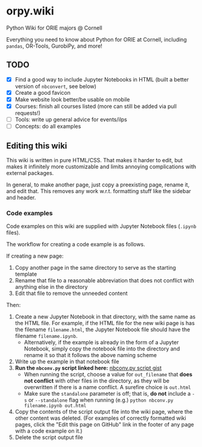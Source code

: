 # orpy.wiki
Python Wiki for ORIE majors @ Cornell

Everything you need to know about Python for ORIE at Cornell, including `pandas`, OR-Tools, GurobiPy, and more!

## TODO

 - [x] Find a good way to include Jupyter Notebooks in HTML (built a better version of `nbconvert`, see below)
 - [x] Create a good favicon 
 - [x] Make website look better/be usable on mobile
 - [x] Courses: finish all courses listed (more can still be added via pull requests!)
 - [ ] Tools: write up general advice for events/ilps
 - [ ] Concepts: do all examples

## Editing this wiki

This wiki is written in pure HTML/CSS. That makes it harder to edit, but makes it infinitely more customizable and limits annoying complications with external packages.

In general, to make another page, just copy a preexisting page, rename it, and edit that. This removes any work w.r.t. formatting stuff like the sidebar and header.

### Code examples

Code examples on this wiki are supplied with Jupyter Notebook files (`.ipynb` files). 

The workflow for creating a code example is as follows.

If creating a new page:

1. Copy another page in the same directory to serve as the starting template
2. Rename that file to a reasonable abbreviation that does not conflict with anything else in the directory
3. Edit that file to remove the unneeded content
 
Then:

1. Create a new Jupyter Notebook in that directory, with the same name as the HTML file. For example, if the HTML file for the new wiki page is has the filename `filename.html`, the Jupyter Notebook file should have the filename `filename.ipynb`.
   - Alternatively, if the example is already in the form of a Jupyter Notebook, simply copy the notebook file into the directory and rename it so that it follows the above naming scheme
2. Write up the example in that notebook file
3. **Run the `nbconv.py` script linked here:** [nbconv.py script gist](https://gist.github.com/benrosenberg/66b02e9842b6082101d97e5cec344e05) 
   - When running the script, choose a value for `out_filename` that **does not conflict** with other files in the directory, as they will be overwritten if there is a name conflict. A surefire choice is `out.html`
   - Make sure the `standalone` parameter is off; that is, **do not** include a `-s` or `--standalone` flag when running (e.g.) `python nbconv.py filename.ipynb out.html`
4. Copy the contents of the script output file into the wiki page, where the other content was deleted. (For examples of correctly formatted wiki pages, click the "Edit this page on GitHub" link in the footer of any page with a code example on it.)
5. Delete the script output file


